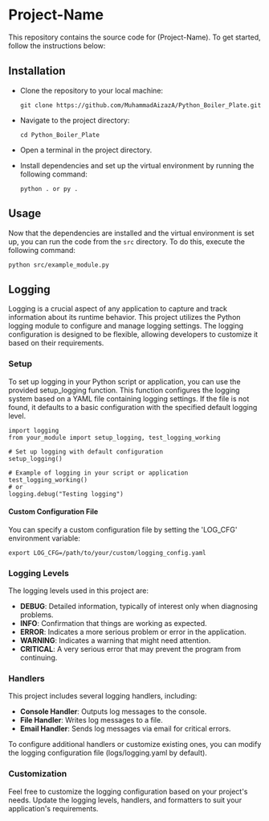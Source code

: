 # Project-Name

This repository contains the source code for (Project-Name). To get started, follow the instructions below:

## Installation

* Clone the repository to your local machine:

  ```
  git clone https://github.com/MuhammadAizazA/Python_Boiler_Plate.git
  ```
* Navigate to the project directory:

  ```
  cd Python_Boiler_Plate
  ```
* Open a terminal in the project directory.
* Install dependencies and set up the virtual environment by running the following command:

  ```
  python . or py .
  ```

## Usage

Now that the dependencies are installed and the virtual environment is set up, you can run the code from the `src` directory. To do this, execute the following command:

```
python src/example_module.py
```

## Logging

Logging is a crucial aspect of any application to capture and track information about its runtime behavior. This project utilizes the Python logging module to configure and manage logging settings. The logging configuration is designed to be flexible, allowing developers to customize it based on their requirements.

### Setup

To set up logging in your Python script or application, you can use the provided setup_logging function. This function configures the logging system based on a YAML file containing logging settings. If the file is not found, it defaults to a basic configuration with the specified default logging level.

```
import logging
from your_module import setup_logging, test_logging_working

# Set up logging with default configuration
setup_logging()

# Example of logging in your script or application
test_logging_working()
# or
logging.debug("Testing logging")
```

#### Custom Configuration File

You can specify a custom configuration file by setting the 'LOG_CFG' environment variable:

`export LOG_CFG=/path/to/your/custom/logging_config.yaml `

### Logging Levels

The logging levels used in this project are:



* **DEBUG**: Detailed information, typically of interest only when diagnosing problems.
* **INFO**: Confirmation that things are working as expected.
* **ERROR**: Indicates a more serious problem or error in the application.
* **WARNING**: Indicates a warning that might need attention.
* **CRITICAL**: A very serious error that may prevent the program from continuing.

### Handlers

This project includes several logging handlers, including:



* **Console Handler**: Outputs log messages to the console.
* **File Handler**: Writes log messages to a file.
* **Email Handler**: Sends log messages via email for critical errors.

To configure additional handlers or customize existing ones, you can modify the logging configuration file (logs/logging.yaml by default).

### Customization

Feel free to customize the logging configuration based on your project's needs. Update the logging levels, handlers, and formatters to suit your application's requirements.
